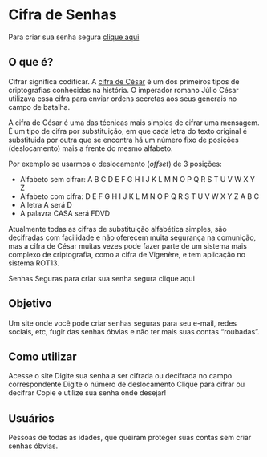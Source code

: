 # Cifra de Senhas

Para criar sua senha segura [clique aqui](https://milaroque.github.io/SAP004-cipher/src/)

## O que é?

Cifrar significa codificar. A [cifra de
César](https://pt.wikipedia.org/wiki/Cifra_de_C%C3%A9sar) é um dos primeiros
tipos de criptografias conhecidas na história. O imperador romano Júlio César
utilizava essa cifra para enviar ordens secretas aos seus generais no campo de
batalha.

A cifra de César é uma das técnicas mais simples de cifrar uma mensagem. É um
tipo de cifra por substituição, em que cada letra do texto original é
substituida por outra que se encontra há um número fixo de posições
(deslocamento) mais a frente do mesmo alfabeto.

Por exemplo se usarmos o deslocamento (_offset_) de 3 posições:

* Alfabeto sem cifrar: A B C D E F G H I J K L M N O P Q R S T U V W X Y Z
* Alfabeto com cifra:  D E F G H I J K L M N O P Q R S T U V W X Y Z A B C
* A letra A será D
* A palavra CASA será FDVD

Atualmente todas as cifras de substituição alfabética simples, são decifradas
com facilidade e não oferecem muita segurança na comunição, mas a cifra de César
muitas vezes pode fazer parte de um sistema mais complexo de criptografia, como
a cifra de Vigenère, e tem aplicação no sistema ROT13.

Senhas Seguras
para criar sua senha segura clique aqui

## Objetivo

Um site onde você pode criar senhas seguras para seu e-mail, redes sociais, etc, fugir das senhas óbvias e não ter mais suas contas “roubadas”.

## Como utilizar

Acesse o site
Digite sua senha a ser cifrada ou decifrada no campo correspondente
Digite o número de deslocamento
Clique para cifrar ou decifrar
Copie e utilize sua senha onde desejar!

## Usuários

Pessoas de todas as idades, que queiram proteger suas contas sem criar senhas óbvias.
